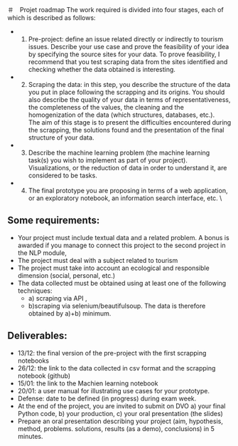 ＃　Projet roadmap
The work required is divided into four stages, each of which is described as
follows:
- 1) Pre-project: define an issue related directly or indirectly to tourism issues.
Describe your use case and prove the feasibility of your idea by specifying the
source sites for your data. To prove feasibility, I recommend that you test scraping
data from the sites identified and checking whether the data obtained is
interesting.
- 2) Scraping the data: in this step, you describe the structure of the data you put in
place following the scrapping and its origins. You should also describe the quality
of your data in terms of representativeness, the completeness of the values, the
cleaning and the homogenization of the data (which structures, databases, etc.). \
The aim of this stage is to present the difficulties encountered during the
scrapping, the solutions found and the presentation of the final structure of your
data.
- 3) Describe the machine learning problem (the machine learning task(s) you wish
to implement as part of your project). Visualizations, or the reduction of data in
order to understand it, are considered to be tasks.
- 4) The final prototype you are proposing in terms of a web application, or an
exploratory notebook, an information search interface, etc. \

## Some requirements:
- Your project must include textual data and a related problem. A bonus is
awarded if you manage to connect this project to the second project in the NLP
module,
- The project must deal with a subject related to tourism
- The project must take into account an ecological and responsible dimension
(social, personal, etc.)
- The data collected must be obtained using at least one of the following techniques:
    - a) scraping via API ,
    - b)scraping via selenium/beautifulsoup. 
The data is therefore obtained by a)+b) minimum.

## Deliverables:
- 13/12: the final version of the pre-project with the first scrapping notebooks
- 26/12: the link to the data collected in csv format and the scrapping notebook
(github)
- 15/01: the link to the Machien learning notebook
- 20/01: a user manual for illustrating use cases for your prototype.
- Defense: date to be defined (in progress) during exam week.
- At the end of the project, you are invited to submit on DVO a) your final Python
code, b) your production, c) your oral presentation (the slides)
- Prepare an oral presentation describing your project (aim, hypothesis, method,
problems. solutions, results (as a demo), conclusions) in 5 minutes.